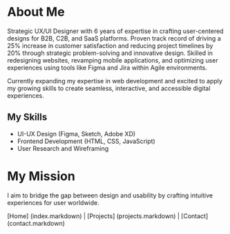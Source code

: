 # About Me

Strategic UX/UI Designer with 6 years of expertise in crafting user-centered designs for B2B, C2B, and SaaS platforms. Proven track record of driving a 25% increase in customer satisfaction and reducing project timelines by 20% through strategic problem-solving and innovative design. Skilled in redesigning websites, revamping mobile applications, and optimizing user experiences using tools like Figma and Jira within Agile environments. 

Currently expanding my expertise in web development and excited to apply my growing skills to create seamless, interactive, and accessible digital experiences.

## My Skills  
- UI-UX Design (Figma, Sketch, Adobe XD)
- Frontend Development (HTML, CSS, JavaScript)
- User Research and Wireframing

# My Mission
I aim to bridge the gap between design and usability by crafting intuitive experiences for user worldwide.

[Home] (index.markdown) | [Projects] (projects.markdown) | [Contact] (contact.markdown)